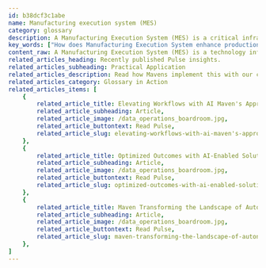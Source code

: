 ```yaml
---
id: b38dcf3c1abe
name: Manufacturing execution system (MES)
category: glossary
description: A Manufacturing Execution System (MES) is a critical infrastructure that improves manufacturing processes through real-time control and data integration with broader business systems, resulting in heightened efficiency, quality, and customer satisfaction.
key_words: ["How does Manufacturing Execution System enhance production efficiency?", "What is the role of MES in reducing manufacturing cycle time?", "How does an MES integrate with Enterprise Resource Planning systems?", "What are the benefits of MES in inventory management for manufacturers?", "Can a Manufacturing Execution System reduce labor costs through automation?", "How does a Manufacturing Execution System improve product delivery times?", "What advantages does MES offer in regulatory compliance for manufacturing?", "How do Manufacturing Execution Systems assist in quality control processes?", "In what ways does Manufacturing Execution System contribute to customer satisfaction?", "How can Maven Technologies implement an MES to optimize manufacturing assets?"]
content_raw: A Manufacturing Execution System (MES) is a technology infrastructure that monitors and controls complicated manufacturing equipment and methods. It serves as an intermediary that links the immediate control systems managing manufacturing equipment and data collection (e.g., downtime and inventory levels) with holistic business systems such as Enterprise Resource Planning (ERP), which oversees broader data elements including orders, customer interactions, and pricing structures. Moreover, the real-time intelligence provided by an MES empowers organisations to optimise their manufacturing assets and procedures. Consequently, this proficiency leads to a multitude of business benefits. Primarily, an effective MES aids in the reduction of inventory, streamlines workflow, and shortens manufacturing cycle time, thereby increasing overall efficiency and quality. It also effectively curtails labor costs by minimizing manual data entry, fostering a more automated and accurate operation. An additional advantage of an MES is its role in enhancing customer satisfaction. It does so by speeding up the delivery of new products to the market, providing a competitive edge. Further, an MES alleviates the expenses and efforts associated with regulatory compliance. In essence, by creating a seamless link between equipment control and business strategies, a Manufacturing Execution System significantly unlocks productivity for enterprises. Its implementation by the knowledgeable professionals at Maven Technologies ensures that businesses can fully unlock and experience the benefits of elite technology. This aligns perfectly with our mission of delivering scalable value to our customers, amplifying their success in the modern corporate world.
related_articles_heading: Recently published Pulse insights.
related_articles_subheading: Practical Application
related_articles_description: Read how Mavens implement this with our clients.
related_articles_category: Glossary in Action
related_articles_items: [
	{
		related_article_title: Elevating Workflows with AI Maven's Approach,
		related_article_subheading: Article,
		related_article_image: /data_operations_boardroom.jpg,
		related_article_buttontext: Read Pulse,
		related_article_slug: elevating-workflows-with-ai-maven's-approach
	},
	{
		related_article_title: Optimized Outcomes with AI-Enabled Solutions,
		related_article_subheading: Article,
		related_article_image: /data_operations_boardroom.jpg,
		related_article_buttontext: Read Pulse,
		related_article_slug: optimized-outcomes-with-ai-enabled-solutions
	},
	{
		related_article_title: Maven Transforming the Landscape of Autonomous Vehicles,
		related_article_subheading: Article,
		related_article_image: /data_operations_boardroom.jpg,
		related_article_buttontext: Read Pulse,
		related_article_slug: maven-transforming-the-landscape-of-autonomous-vehicles
	},
]
---
```


